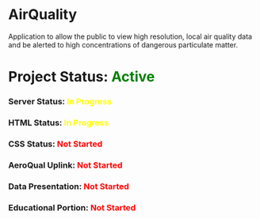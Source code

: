 # AirQuality
Application to allow the public to view high resolution, local air quality data and be alerted to high concentrations of dangerous particulate matter.

<h1> Project Status: <span style="color:green">Active</span></h1>   

<h3> Server Status: <span style="color:yellow">In Progress</span></h3>  
<h3> HTML Status: <span style="color:yellow">In Progress</span></h3>
<h3> CSS Status: <span style="color:red">Not Started</span></h3>
<h3> AeroQual Uplink: <span style="color:red">Not Started</span></h3>
<h3> Data Presentation: <span style="color:red">Not Started</span></h3>
<h3> Educational Portion: <span style="color:red">Not Started</span></h3>
